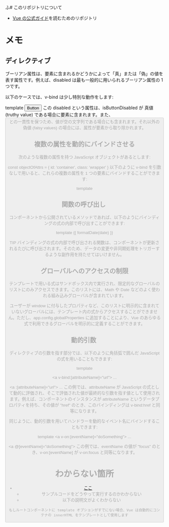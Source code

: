 ふ# このリポジトリについて

- [Vue の公式ガイド](https://ja.vuejs.org/guide/essentials/application.html)を読むためのリポジトリ

# メモ

## ディレクティブ

ブーリアン属性は、要素に含まれるかどうかによって「真」または「偽」の値を表す属性です。例えば、disabled は最も一般的に用いられるブーリアン属性の 1 つです。

以下のケースでは、v-bind は少し特別な動作をします:

template
<button :disabled="isButtonDisabled">Button</button>
この disabled という属性は、isButtonDisabled が 真値 (truthy value) である場合に要素に含まれます。また、<button disabled=""> との一貫性を保つため、値が空の文字列である場合にも含まれます。それ以外の偽値 (falsy values) の場合には、属性が要素から取り除かれます。

## 複数の属性を動的にバインドさせる

次のような複数の属性を持つ JavaScript オブジェクトがあるとします:


const objectOfAttrs = {
  id: 'container',
  class: 'wrapper'
}
以下のように v-bind を引数なしで用いると、これらの複数の属性を 1 つの要素にバインドすることができます:

template
<div v-bind="objectOfAttrs"></div>

## 関数の呼び出し ​

コンポーネントから公開されているメソッドであれば、以下のようにバインディングの式の内部で呼び出すことができます:

template
<time :title="toTitleDate(date)" :datetime="date">
  {{ formatDate(date) }}
</time>

TIP
バインディングの式の内部で呼び出される関数は、コンポーネントが更新されるたびに呼び出されます。そのため、データの変更や非同期処理をトリガーするような副作用を持たせてはいけません。

## グローバルへのアクセスの制限 ​

テンプレートで用いる式はサンドボックス内で実行され、限定的なグローバルのリストにのみアクセスできます。このリストには、Math や Date などのよく使われる組み込みグローバルが含まれています。

ユーザーが window に付与したプロパティなど、このリストに明示的に含まれていないグローバルには、テンプレート内の式からアクセスすることができません。ただし、app.config.globalProperties に追加することにより、Vue のあらゆる式で利用できるグローバルを明示的に定義することができます。

## 動的引数 ​

ディレクティブの引数を指す部分では、以下のように角括弧で囲んだ JavaScript の式を用いることもできます:

template
<!--
引数で使用できる式には、いくつか制約があります。詳細は以下の
「動的引数の値に関する制約」および「動的引数の構文上の制約」セクションで説明します。
-->
<a v-bind:[attributeName]="url"> ... </a>

<!-- 省略記法 -->
<a :[attributeName]="url"> ... </a>
この例では、attributeName が JavaScript の式として動的に評価され、そこで評価された値が最終的な引数を指す値として使用されます。例えば、コンポーネントのインスタンスが attributeName というデータプロパティを持ち、その値が "href" のとき、このバインディングは v-bind:href と同等になります。

同じように、動的引数を用いてハンドラーを動的なイベント名にバインドすることもできます:

template
<a v-on:[eventName]="doSomething"> ... </a>

<!-- 省略記法 -->
<a @[eventName]="doSomething">
この例では、eventName の値が "focus" のとき、v-on:[eventName] が v-on:focus と同等になります。

# わからない箇所

- [ここ](https://ja.vuejs.org/guide/essentials/application.html#mounting-the-app:~:text=DOM%20%E5%86%85%E3%81%AE%E3%83%AB%E3%83%BC%E3%83%88%E3%82%B3%E3%83%B3%E3%83%9D%E3%83%BC%E3%83%8D%E3%83%B3%E3%83%88%E3%83%86%E3%83%B3%E3%83%97%E3%83%AC%E3%83%BC%E3%83%88)
  - サンプルコードをどうやって実行するのかわからない
  - 以下の説明文がよくわからない

```
もしルートコンポーネントに template オプションがすでにない場合、Vue は自動的にコンテナの innerHTML をテンプレートとして使用します
```
